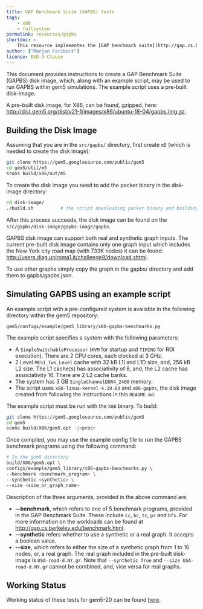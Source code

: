```yaml
---
title: GAP Benchmark Suite (GAPBS) tests
tags:
    - x86
    - fullsystem
permalink: resources/gapbs
shortdoc: >
    This resource implementes the [GAP benchmark suite](http://gap.cs.berkeley.edu/benchmark.html).
author: ["Marjan Fariborz"]
license: BSD-3-Clause
---
```


This document provides instructions to create a GAP Benchmark Suite (GAPBS) disk image, which, along with an example script, may be used to run GAPBS within gem5 simulations. The example script uses a pre-built disk-image.

A pre-built disk image, for X86, can be found, gzipped, here: <http://dist.gem5.org/dist/v21-1/images/x86/ubuntu-18-04/gapbs.img.gz>.

## Building the Disk Image

Assuming that you are in the `src/gapbs/` directory, first create `m5` (which is needed to create the disk image):

```sh
git clone https://gem5.googlesource.com/public/gem5
cd gem5/util/m5
scons build/x86/out/m5
```

To create the disk image you need to add the packer binary in the disk-image directory:

```sh
cd disk-image/
./build.sh          # the script downloading packer binary and building the disk image
```

After this process succeeds, the disk image can be found on the `src/gapbs/disk-image/gapbs-image/gapbs`.

GAPBS disk image can support both real and synthetic graph inputs. The current pre-built disk image contains only one graph input which includes the New York city road map (with 733K nodes) it can be found: <http://users.diag.uniroma1.it/challenge9/download.shtml>.

To use other graphs simply copy the graph in the gapbs/ directory and add them to gapbs/gapbs.json.

## Simulating GAPBS using an example script

An example script with a pre-configured system is available in the following directory within the gem5 repository:

```
gem5/configs/example/gem5_library/x86-gapbs-benchmarks.py
```

The example script specifies a system with the following parameters:

* A `SimpleSwitchableProcessor` (`KVM` for startup and `TIMING` for ROI execution). There are 2 CPU cores, each clocked at 3 GHz.
* 2 Level `MESI_Two_Level` cache with 32 kB L1I and L1D size, and, 256 kB L2 size. The L1 cache(s) has associativity of 8, and, the L2 cache has associativity 16. There are 2 L2 cache banks.
* The system has 3 GB `SingleChannelDDR4_2400` memory.
* The script uses `x86-linux-kernel-4.19.83` and `x86-gapbs`, the disk image created from following the instructions in this `README.md`.

The example script must be run with the `X86` binary. To build:

```sh
git clone https://gem5.googlesource.com/public/gem5
cd gem5
scons build/X86/gem5.opt -j<proc>
```
Once compiled, you may use the example config file to run the GAPBS benchmark programs using the following command:

```sh
# In the gem5 directory
build/X86/gem5.opt \
configs/example/gem5_library/x86-gapbs-benchmarks.py \
--benchmark <benchmark_program> \
--synthetic <synthetic> \
--size <size_or_graph_name>
```

Description of the three arguments, provided in the above command are:
* **--benchmark**, which refers to one of 5 benchmark programs, provided in the GAP Benchmark Suite. These include `cc`, `bc`, `tc`, `pr` and `bfs`. For more information on the workloads can be found at <http://gap.cs.berkeley.edu/benchmark.html>.
* **--synthetic** refers whether to use a synthetic or a real graph. It accepts a boolean value.
* **--size**, which refers to either the size of a synthetic graph from 1 to 16 nodes, or, a real graph. The real graph included in the pre-built disk-image is `USA-road-d.NY.gr`. Note that `--synthetic True` and `--size USA-road-d.NY.gr` cannot be combined, and, vice versa for real graphs.

## Working Status

Working status of these tests for gem5-20 can be found [here](https://www.gem5.org/documentation/benchmark_status/gem5-20#gapbs-tests).
